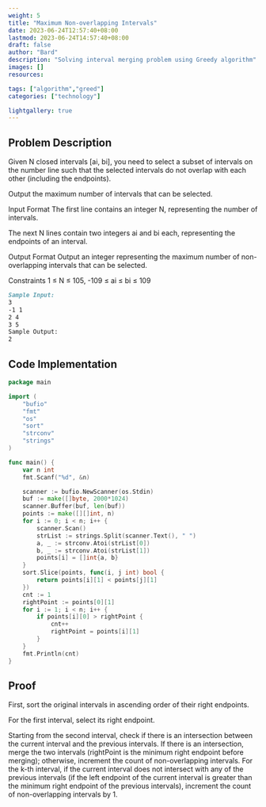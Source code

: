 ```yaml
---
weight: 5
title: "Maximum Non-overlapping Intervals"
date: 2023-06-24T12:57:40+08:00
lastmod: 2023-06-24T14:57:40+08:00
draft: false
author: "Bard"
description: "Solving interval merging problem using Greedy algorithm"
images: []
resources:

tags: ["algorithm","greed"]
categories: ["technology"]

lightgallery: true
---
```


## Problem Description

Given N closed intervals [ai, bi], you need to select a subset of intervals on the number line such that the selected intervals do not overlap with each other (including the endpoints).

Output the maximum number of intervals that can be selected.

Input Format
The first line contains an integer N, representing the number of intervals.

The next N lines contain two integers ai and bi each, representing the endpoints of an interval.

Output Format
Output an integer representing the maximum number of non-overlapping intervals that can be selected.

Constraints
1 ≤ N ≤ 105,
-109 ≤ ai ≤ bi ≤ 109

```markdown
Sample Input:
3
-1 1
2 4
3 5
Sample Output:
2
```

## Code Implementation

```go
package main

import (
	"bufio"
	"fmt"
	"os"
	"sort"
	"strconv"
	"strings"
)

func main() {
	var n int
	fmt.Scanf("%d", &n)

	scanner := bufio.NewScanner(os.Stdin)
	buf := make([]byte, 2000*1024)
	scanner.Buffer(buf, len(buf))
	points := make([][]int, n)
	for i := 0; i < n; i++ {
		scanner.Scan()
		strList := strings.Split(scanner.Text(), " ")
		a, _ := strconv.Atoi(strList[0])
		b, _ := strconv.Atoi(strList[1])
		points[i] = []int{a, b}
	}
	sort.Slice(points, func(i, j int) bool {
		return points[i][1] < points[j][1]
	})
	cnt := 1
	rightPoint := points[0][1]
	for i := 1; i < n; i++ {
		if points[i][0] > rightPoint {
			cnt++
			rightPoint = points[i][1]
		}
	}
	fmt.Println(cnt)
}
```

## Proof

First, sort the original intervals in ascending order of their right endpoints.

For the first interval, select its right endpoint.

Starting from the second interval, check if there is an intersection between the current interval and the previous intervals. If there is an intersection, merge the two intervals (rightPoint is the minimum right endpoint before merging); otherwise, increment the count of non-overlapping intervals.
For the k-th interval, if the current interval does not intersect with any of the previous intervals (if the left endpoint of the current interval is greater than the minimum right endpoint of the previous intervals), increment the count of non-overlapping intervals by 1.